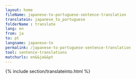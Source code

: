 ```yaml
---
layout: home
fileName: japanese-to-portuguese-sentence-translation
translatein: japanese_to_portuguese
folderName : translate
lang: en
from: ja
to: pt
langname: japanese-to
permalink: /japanese-to-portuguese-sentence-translation
tool: sentence-translations
matchurls: en&&ja&&pt
---
```

{% include section/translateinto.html %}
